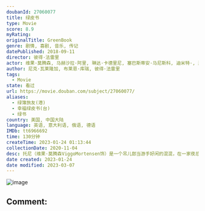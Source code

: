 ```yaml
---
doubanId: 27060077
title: 绿皮书
type: Movie
score: 8.9
myRating: 
originalTitle: GreenBook
genre: 剧情, 喜剧, 音乐, 传记
datePublished: 2018-09-11
director: 彼得·法雷里
actor: 维果·莫腾森, 马赫沙拉·阿里, 琳达·卡德里尼, 塞巴斯蒂安·马尼斯科, 迪米特·, 迈克·哈顿, ·伯恩, 乔·柯蒂斯, 玛姬·尼克松, 冯·刘易斯, 乔恩·索特兰, 唐·斯达克, 安东尼·曼加诺, 保罗·斯隆, 珍娜·劳伦索, 肯尼斯·以色列, 伊克博·塞巴, 尼克·瓦莱隆加, 大卫·安, 迈克·切罗内, 杰拉尔丁·辛格, 马丁·巴特斯·布拉德福德, 格拉伦·布莱恩特·班克斯, 汤姆·维图, 夏恩·帕特洛, 丹尼斯·, 吉姆·克洛克, 戴恩·罗兹, 布赖恩·斯特帕尼克, 乔恩·迈克尔·戴维斯, 布莱恩·库瑞, 托尼亚·马尔多纳多, 加文·莱尔·弗雷, 奎恩·达菲, 哈里森·斯通, 比利·布里德, 莱斯利·卡斯泰, 克雷格·迪弗朗西亚, undefined, 大卫·卡拉维, 瑞奇·缪斯, 托尼·查普曼·斯蒂尔, 伊桑·艾哈特, 詹姆斯·
author: 尼克·瓦莱隆加, 布莱恩·库瑞, 彼得·法雷里
tags:
  - Movie
state: 看过
url: https://movie.douban.com/subject/27060077/
aliases:
  - 绿簿旅友(港)
  - 幸福绿皮书(台)
  - 绿书
country: 美国, 中国大陆
language: 英语, 意大利语, 俄语, 德语
IMDb: tt6966692
time: 130分钟
createTime: 2023-01-24 01:13:44
collectionDate: 2020-11-04
desc: 托尼（维果·莫腾森ViggoMortensen饰）是一个吊儿郎当游手好闲的混混，在一家夜总会做侍者。这间夜总会因故要停业几个月，可托尼所要支付的房租和生活费不会因此取消，所以他的当务之急是去寻找...
date created: 2023-01-24
date modified: 2023-03-07
---
```


![image](p2549177902.jpg)

Comment:
---
